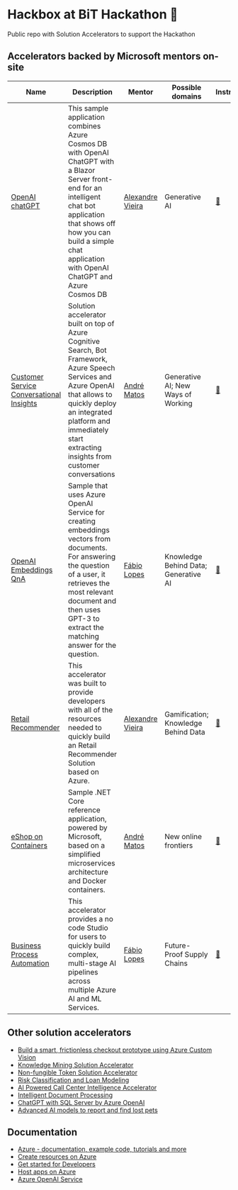 # Hackbox at BiT Hackathon 🚀


Public repo with Solution Accelerators to support the Hackathon

## Accelerators backed by Microsoft mentors on-site 

| Name         | Description      | Mentor     | Possible domains | Instructions |
|--------------|-----------|------------|------------|------------|
| [OpenAI chatGPT](https://github.com/Azure-Samples/cosmosdb-chatgpt) | This sample application combines Azure Cosmos DB with OpenAI ChatGPT with a Blazor Server front-end for an intelligent chat bot application that shows off how you can build a simple chat application with OpenAI ChatGPT and Azure Cosmos DB | [Alexandre Vieira](https://github.com/vieiraae) | Generative AI | [🔗](./docs/cosmosdb-chatgpt.md) |
| [Customer Service Conversational Insights](https://github.com/microsoft/Customer-Service-Conversational-Insights-with-Azure-OpenAI-Services) | Solution accelerator built on top of Azure Cognitive Search, Bot Framework, Azure Speech Services and Azure OpenAI that allows to quickly deploy an integrated platform and immediately start extracting insights from customer conversations | [André Matos]() | Generative AI; New Ways of Working | [🔗]() |
| [OpenAI Embeddings QnA](https://github.com/Azure-Samples/azure-open-ai-embeddings-qna) | Sample that uses Azure OpenAI Service for creating embeddings vectors from documents. For answering the question of a user, it retrieves the most relevant document and then uses GPT-3 to extract the matching answer for the question. | [Fábio Lopes]() | Knowledge Behind Data; Generative AI | [🔗]() |
| [Retail Recommender](https://github.com/microsoft/Azure-Synapse-Retail-Recommender-Solution-Accelerator) | This accelerator was built to provide developers with all of the resources needed to quickly build an Retail Recommender Solution based on Azure. | [Alexandre Vieira](https://github.com/vieiraae) | Gamification; Knowledge Behind Data | [🔗]() |
| [eShop on Containers](https://github.com/dotnet-architecture/eShopOnContainers) | Sample .NET Core reference application, powered by Microsoft, based on a simplified microservices architecture and Docker containers. | [André Matos]() | New online frontiers | [🔗]() |
| [Business Process Automation](https://github.com/Azure/business-process-automation) | This accelerator provides a no code Studio for users to quickly build complex, multi-stage AI pipelines across multiple Azure AI and ML Services. | [Fábio Lopes]() | Future-Proof Supply Chains | [🔗]() |


## Other solution accelerators

- [Build a smart, frictionless checkout prototype using Azure Custom Vision](https://github.com/microsoft/solution-accelerator-containerized-store)
- [Knowledge Mining Solution Accelerator](https://learn.microsoft.com/en-us/samples/azure-samples/azure-search-knowledge-mining/azure-search-knowledge-mining/)
- [Non-fungible Token Solution Accelerator](https://github.com/microsoft/Azure-Non-Fungible-Token-Solution-Accelerator)
- [Risk Classification and Loan Modeling](https://github.com/MSUSAzureAccelerators/Risk-Classification-and-Loan-Modeling-Accelerator)
- [AI Powered Call Center Intelligence Accelerator](https://github.com/MSUSAzureAccelerators/AI-Powered-Call-Center-Intelligence-Accelerator)
- [Intelligent Document Processing](https://github.com/MSUSAzureAccelerators/Intelligent-Document-Processing-Accelerator)
- [ChatGPT with SQL Server by Azure OpenAI](https://github.com/louis-li/SqlGPT)
- [Advanced AI models to report and find lost pets](https://github.com/gh-productivity-workshops/PetSpotR)

## Documentation

- [Azure - documentation, example code, tutorials and more](https://learn.microsoft.com/en-us/azure)
- [Create resources on Azure](https://learn.microsoft.com/en-us/azure/developer/intro/azure-developer-create-resources)
- [Get started for Developers](https://learn.microsoft.com/en-us/azure/developer/)
- [Host apps on Azure](https://learn.microsoft.com/en-us/azure/developer/intro/hosting-apps-on-azure)
- [Azure OpenAI Service](https://learn.microsoft.com/en-us/azure/cognitive-services/openai/)
